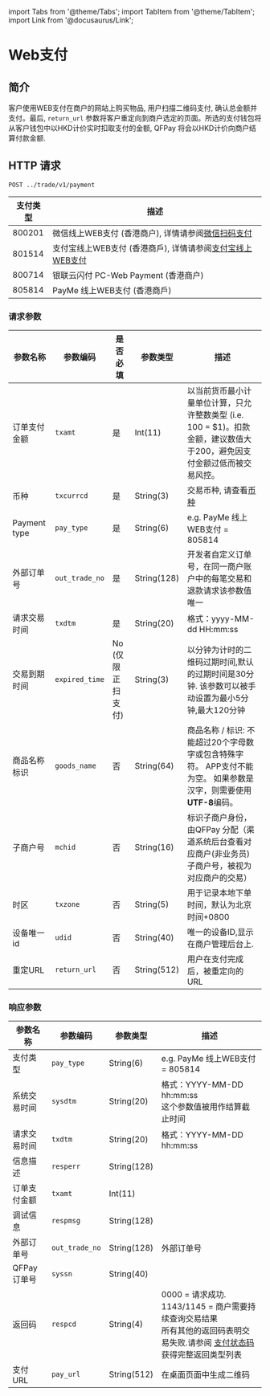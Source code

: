 import Tabs from '@theme/Tabs';
import TabItem from '@theme/TabItem';
import Link from '@docusaurus/Link';

# Web支付

## 简介

客户使用WEB支付在商户的网站上购买物品, 用户扫描二维码支付, 确认总金额并支付。最后, `return_url` 参数将客户重定向到商户选定的页面。所选的支付钱包将从客户钱包中以HKD计价实时扣取支付的金额, QFPay 将会以HKD计价向商户结算付款金额.

## HTTP 请求

`POST ../trade/v1/payment` <br/>

支付类型 | 描述
--------- | -------
800201 | 微信线上WEB支付 (香港商户), 详情请参阅[微信扫码支付](/docs/online-shop/wechat/wechat-web-qrc-payments)
801514 | 支付宝线上WEB支付 (香港商戶), 详情请参阅[支付宝线上WEB支付](/docs/online-shop/alipay/alipay-online-payments)
800714 | 银联云闪付 PC-Web Payment (香港商户)
805814 | PayMe 线上WEB支付 (香港商戶)

### 请求参数

参数名称 | 参数编码 | 是否必填 | 参数类型 | 描述
--------- | -------- | --------- | ------- | -------
订单支付金额 | `txamt` | 是 | Int(11) | 以当前货币最小计量单位计算，只允许整数类型 (i.e. 100 = $1)。扣款金额，建议数值大于200，避免因支付金额过低而被交易风控。
币种 |`txcurrcd` | 是 | String(3) | 交易币种, 请查看[币种](/docs/preparation/paycode#支付币种)
Payment type | `pay_type` | 是 | String(6) | e.g.  PayMe 线上WEB支付 = 805814
外部订单号 | `out_trade_no` | 是 | String(128)| 开发者自定义订单号，在同一商户账户中的每笔交易和退款请求该参数值唯一
请求交易时间 | `txdtm` | 是 | String(20) | 格式：yyyy-MM-dd HH:mm:ss
交易到期时间 | `expired_time` | No<br/> (仅限正扫支付) | String(3)  | 以分钟为计时的二维码过期时间,默认的过期时间是30分钟. 该参数可以被手动设置为最小5分钟,最大120分钟
商品名称标识 | `goods_name` | 否| String(64) | 商品名称 / 标识: 不能超过20个字母数字或包含特殊字符。 APP支付不能为空。 如果参数是汉字，则需要使用**UTF-8**编码。
子商户号 | `mchid` | 否| String(16) | 标识子商户身份，由QFPay 分配（渠道系统后台查看对应商户(非业务员)子商户号，被视为对应商户的交易）
时区 | `txzone` | 否| String(5) | 用于记录本地下单时间，默认为北京时间+0800
设备唯一id | `udid` | 否| String(40) |  唯一的设备ID,显示在商户管理后台上.
重定URL | `return_url` | 否 | String(512) |  用户在支付完成后，被重定向的URL

### 响应参数

参数名称 | 参数编码 | 参数类型 | 描述
--------- | -------- | --------- | -------
支付类型 | `pay_type` | String(6) | e.g. PayMe 线上WEB支付 = 805814 |
系统交易时间 | `sysdtm` | String(20) | 格式：YYYY-MM-DD hh:mm:ss <br/> 这个参数值被用作结算截止时间 | 
请求交易时间 | `txdtm` | String(20) | 格式：YYYY-MM-DD hh:mm:ss  |
信息描述 | `resperr` | String(128) |
订单支付金额 | `txamt` | Int(11) |
调试信息 | `respmsg` | String(128) |
外部订单号 | `out_trade_no` | String(128) | 外部订单号  
QFPay 订单号 | `syssn` | String(40) | 
返回码 | `respcd` | String(4) | 0000 = 请求成功. <br/> 1143/1145 = 商户需要持续查询交易结果 <br/> 所有其他的返回码表明交易失败.请参阅 [支付状态码](/docs/preparation/paycode#交易状态码) 获得完整返回类型列表  |
支付URL | `pay_url` | String(512) | 在桌面页面中生成二维码 |